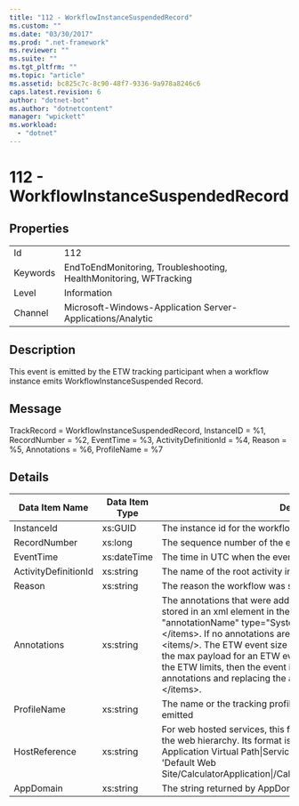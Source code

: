 ```yaml
---
title: "112 - WorkflowInstanceSuspendedRecord"
ms.custom: ""
ms.date: "03/30/2017"
ms.prod: ".net-framework"
ms.reviewer: ""
ms.suite: ""
ms.tgt_pltfrm: ""
ms.topic: "article"
ms.assetid: bc825c7c-8c90-48f7-9336-9a978a8246c6
caps.latest.revision: 6
author: "dotnet-bot"
ms.author: "dotnetcontent"
manager: "wpickett"
ms.workload: 
  - "dotnet"
---
```

# 112 - WorkflowInstanceSuspendedRecord
## Properties  

|||  
|-|-|  
|Id|112|  
|Keywords|EndToEndMonitoring, Troubleshooting, HealthMonitoring, WFTracking|  
|Level|Information|  
|Channel|Microsoft-Windows-Application Server-Applications/Analytic|  

## Description  
 This event is emitted by the ETW tracking participant when a workflow instance emits WorkflowInstanceSuspended Record.  

## Message  
 TrackRecord = WorkflowInstanceSuspendedRecord, InstanceID = %1, RecordNumber = %2, EventTime = %3, ActivityDefinitionId = %4, Reason = %5, Annotations = %6, ProfileName = %7  

## Details  


|    Data Item Name    | Data Item Type |                                                                                                                                                                                                                                                                 Description                                                                                                                                                                                                                                                                 |
|----------------------|----------------|---------------------------------------------------------------------------------------------------------------------------------------------------------------------------------------------------------------------------------------------------------------------------------------------------------------------------------------------------------------------------------------------------------------------------------------------------------------------------------------------------------------------------------------------|
|      InstanceId      |    xs:GUID     |                                                                                                                                                                                                                                                      The instance id for the workflow                                                                                                                                                                                                                                                       |
|     RecordNumber     |    xs:long     |                                                                                                                                                                                                                                                  The sequence number of the emitted record                                                                                                                                                                                                                                                  |
|      EventTime       |  xs:dateTime   |                                                                                                                                                                                                                                                 The time in UTC when the event was emitted                                                                                                                                                                                                                                                  |
| ActivityDefinitionId |   xs:string    |                                                                                                                                                                                                                                                The name of the root activity in the workflow                                                                                                                                                                                                                                                |
|        Reason        |   xs:string    |                                                                                                                                                                                                                                                    The reason the workflow was suspended                                                                                                                                                                                                                                                    |
|     Annotations      |   xs:string    | The annotations that were added to this event.  The values are stored in an xml element in the format \<items>\< item  name = "annotationName" type="System.String">annotationValue\</item>\</items>.  If no annotations are specified then the string contains \<items/>. The ETW event size is limited by the ETW buffer size or the max payload for an ETW event. If the size of the event exceeds the ETW limits, then the event is truncated by dropping the annotations and replacing the annotation value with \<items>...\</items>. |
|     ProfileName      |   xs:string    |                                                                                                                                                                                                                                 The name or the tracking profile that resulted in this event being emitted                                                                                                                                                                                                                                  |
|    HostReference     |   xs:string    |                                                                                                                For web hosted services, this field uniquely identifies the service in the web hierarchy.  Its format is defined as 'Web Site Name Application Virtual Path&#124;Service Virtual Path&#124;ServiceName' Example: 'Default Web Site/CalculatorApplication&#124;/CalculatorService.svc&#124;CalculatorService'                                                                                                                 |
|      AppDomain       |   xs:string    |                                                                                                                                                                                                                                        The string returned by AppDomain.CurrentDomain.FriendlyName.                                                                                                                                                                                                                                         |

